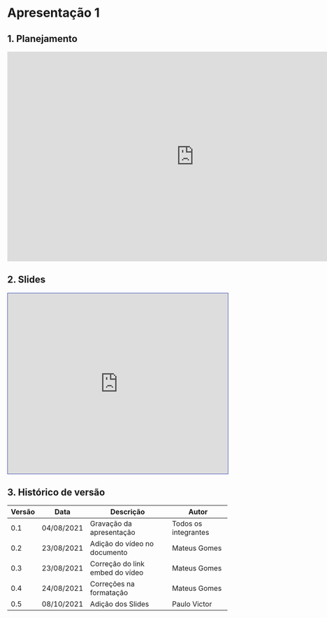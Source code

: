 # Apresentação 1

## 1. Planejamento

<center>

<iframe width="854" height="480" src="https://www.youtube.com/embed/Q5vBAgNIUGc" title="YouTube video player" frameborder="0" allow="accelerometer; autoplay; clipboard-write; encrypted-media; gyroscope; picture-in-picture" allowfullscreen></iframe>

</center>

## 2. Slides

<iframe loading="lazy" style="width: 100%; height: 25.8rem; border: 1px solid #4051B5; padding: 0; margin: 0;" src="https://www.canva.com/design/DAEmG_UeqqI/view?embed"> </iframe>

## 3. Histórico de versão

| Versão | Data       | Descrição                       | Autor                |
| ------ | ---------- | ------------------------------- | -------------------- |
| 0.1    | 04/08/2021 | Gravação da apresentação        | Todos os integrantes |
| 0.2    | 23/08/2021 | Adição do vídeo no documento    | Mateus Gomes         |
| 0.3    | 23/08/2021 | Correção do link embed do vídeo | Mateus Gomes         |
| 0.4    | 24/08/2021 | Correções na formatação         | Mateus Gomes         |
| 0.5    | 08/10/2021 | Adição dos Slides               | Paulo Victor         |
